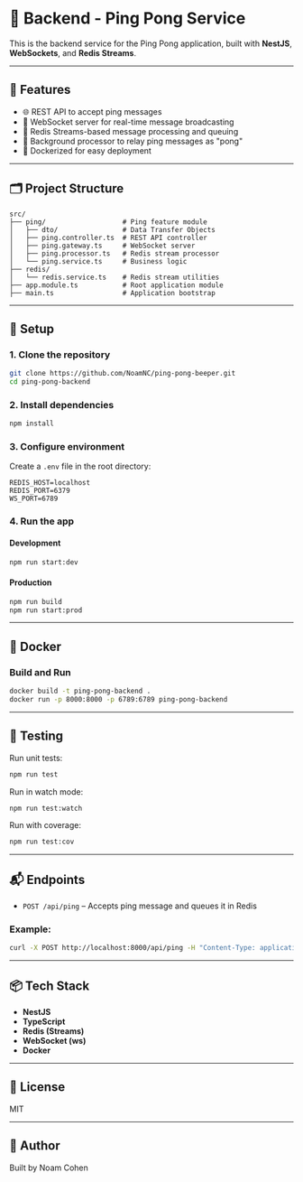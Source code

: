 # 🚀 Backend - Ping Pong Service

This is the backend service for the Ping Pong application, built with **NestJS**, **WebSockets**, and **Redis Streams**.

---

## 🧩 Features

- 🌐 REST API to accept ping messages
- 📡 WebSocket server for real-time message broadcasting
- 🧠 Redis Streams-based message processing and queuing
- 🔁 Background processor to relay ping messages as "pong"
- 🐳 Dockerized for easy deployment

---

## 🗂️ Project Structure

```
src/
├── ping/                   # Ping feature module
│   ├── dto/                # Data Transfer Objects
│   ├── ping.controller.ts  # REST API controller
│   ├── ping.gateway.ts     # WebSocket server
│   ├── ping.processor.ts   # Redis stream processor
│   └── ping.service.ts     # Business logic
├── redis/
│   └── redis.service.ts    # Redis stream utilities
├── app.module.ts           # Root application module
├── main.ts                 # Application bootstrap
```

---

## 🔧 Setup

### 1. Clone the repository

```bash
git clone https://github.com/NoamNC/ping-pong-beeper.git
cd ping-pong-backend
```

### 2. Install dependencies

```bash
npm install
```

### 3. Configure environment

Create a `.env` file in the root directory:

```env
REDIS_HOST=localhost
REDIS_PORT=6379
WS_PORT=6789
```

### 4. Run the app

#### Development
```bash
npm run start:dev
```

#### Production
```bash
npm run build
npm run start:prod
```

---

## 🐳 Docker

### Build and Run

```bash
docker build -t ping-pong-backend .
docker run -p 8000:8000 -p 6789:6789 ping-pong-backend
```

---

## 🧪 Testing

Run unit tests:

```bash
npm run test
```

Run in watch mode:

```bash
npm run test:watch
```

Run with coverage:

```bash
npm run test:cov
```

---

## 📬 Endpoints

- `POST /api/ping` – Accepts ping message and queues it in Redis

### Example:
```bash
curl -X POST http://localhost:8000/api/ping -H "Content-Type: application/json" -d '{"message": "ping"}'
```

---

## 📦 Tech Stack

- **NestJS**
- **TypeScript**
- **Redis (Streams)**
- **WebSocket (ws)**
- **Docker**

---

## 🧾 License

MIT

---

## 👤 Author

Built by Noam Cohen
